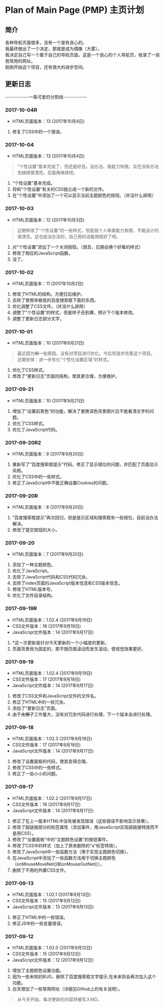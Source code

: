 # Plan of Main Page (PMP) 主页计划
## 简介
各种导航页面很多，没有一个是有良心的。  
我最终做出了一个决定，那就是成为偶像（大雾）。  
我决定自己写一个属于自己的导航页面，这是一个良心的个人导航页，收录了一些我常用的网址。  
刚刚开始这个项目，还有很大的进步空间。
## 更新日志
------------一条可爱的分割线------------
### 2017-10-04R
* HTML页面版本：13 (2017年10月4日)
1. 修复了CSS中的一个错误。

### 2017-10-04
* HTML页面版本：13 (2017年10月4日)
>  “个性设置”基本完成了，但还是好丑。没办法。我能力有限。实在没有办法去搞得很漂亮。后面再继续吧。
1. “个性设置”基本完成。
2. 将和“个性设置”有关的CSS独立成一个新的文件。
3. 在“个性设置”中添加了一个可以显示当前主题颜色的按钮。（并没什么卵用）

### 2017-10-03
*  HTML页面版本：12 (2017年10月3日)
>  近期修改了“个性设置”的一些样式，但是我个人审美能力有限，不能设计的很漂亮，这也是没办法的，自己用的话能用就好了吧。
1. 对“个性设置”添加了一个关闭按钮。（很丑，后期会换个好看的样式）
2. 修改了相应的JavaScript函数。
3. 没了。
### 2017-10-02
*  HTML页面版本：11 (2017年10月2日)
1. 修改了HTML的结构，方便日后维护。
2. 去除了使用率极低的百度搜索框下面的东西。
3. 优化调整了CSS文件。（并没什么卵用）
4. 调整了“个性设置”的样式，但是样子丑到爆，预计下个版本修改。
5. 调整了更新日志部分文字。
### 2017-10-01
*  HTML页面版本：10 (2017年9月21日)
>  最近因为~~懒~~一些原因，没有对项目进行优化。今后将逐步完善这个项目。   
>  近期安排：进一步优化“个性化设置区域”的样式。
1. 优化了CSS样式。
2. 修改了“更新日志”页面的结构，使其更合理，方便维护。

### 2017-09-21
*  HTML页面版本：10 (2017年9月21日)
1. 增加了“设置前景色”的功能，解决了更换深色背景图片后不能看清文字的问题。
2. 优化了CSS样式。
3. 优化了JavaScript代码。

### 2017-09-20R2
*  HTML页面版本：9 (2017年9月20日)
1. 重新写了“百度搜索框提示”代码，修正了显示错位的问题，并匹配了页面显示风格。
2. 优化了CSS中的一些样式。
3. 修正了JavaScript中不能正确设置Cookies的问题。

### 2017-09-20R
*  HTML页面版本：8 (2017年9月20日)
1. “百度搜索框提示”再次回归，但是提示区域和搜索框有一些错位，目前没办法解决。
2. 修改了提交按钮的大小。

### 2017-09-20
*  HTML页面版本：7 (2017年9月20日)
1. 添加了一种主题颜色。
2. 优化了JavaScript。
3. 去除了JavaScript代码和CSS代码冗余。
4. 去除了index页面的JavaScript版本信息和CSS版本信息。
5. 修改了HTML版本号。
6. 优化了文件目录结构。

### 2017-09-19R
*  HTML页面版本：1.02.4 (2017年9月19日)
*  CSS文件版本：18 (2017年9月19日)
*  JavaScript文件版本：14 (2017年9月17日)
1. *这一次更新是针对今天更新的一个小幅度的更新。
2. 页面背景改为固定的，即不随页面滚动而发生滚动，使视觉效果更好。

### 2017-09-19
*  HTML页面版本：1.02.4 (2017年9月19日)
*  CSS文件版本：17 (2017年9月18日)
*  JavaScript文件版本：14 (2017年9月17日)

1. 修改了CSS文件和JavaScript文件的文件名。
2. 修正了HTML中的一些冗余。
3. 添加了“更新日志”页面。
3. 由于~~太懒了~~工作量大，没有对冗余代码进行处理，下一个版本会进行处理。

### 2017-09-18
*  HTML页面版本：1.02.3 (2017年9月18日)
*  CSS文件版本：17 (2017年9月18日)
*  JavaScript文件版本：14 (2017年9月17日)
1. 修改了设置面板的代码，使其变得合理。
2. 修改了CSS中的一些样式。
3. 修正了一些小小的问题。

### 2017-09-17
*  HTML页面版本：1.02.2 (2017年9月17日)  
*  CSS文件版本：16 (2017年9月17日)  
*  JavaScript文件版本：14 (2017年9月17日)
1. 修正了在上一版本HTML中没有被发现错误（这些错误不影响显示效果）。
2. 修改了超链接部分的标签属性（添加事件，用JavaScript实现超链接特效而不是用CSS）。
3. 修改了“设置面板”中的“主题颜色设置”的按钮事件。
4. 修改了CSS中的样式（加上了原来删除的“a”标签特效）。
5. 修改了JavaScript中一些函数方法（用于实现主题颜色切换）。
6. 在JavaScript中添加了一些函数方法用于切换主题颜色（onMouseMoveNet()和onMouseOutNet()）。
7. 删除了不用的外置CSS文件。

### 2017-09-13
*  HTML页面版本：1.02.1 (2017年9月13日)  
*  CSS文件版本：15 (2017年9月12日)  
*  JavaScript文件版本：13 (2017年9月13日)
1. 修正了HTML中的一些错误。
2. 修正JS中的一些变量错误。

### 2017-09-12
*  HTML页面版本：1.02.0 (2017年9月12日)  
*  CSS文件版本：15 (2017年9月12日)  
*  JavaScript文件版本：12 (2017年9月12日)   
1. 增加了主题颜色设置功能。
2. 因为一些未知的BUG，删除了百度搜索框文字提示,在未来将会再次加入这个功能。
3. 白天增加了一些常用网址（详细见Github上的有关说明）。
>  从今天开始，每次更新的内容将被写入MD。